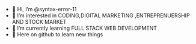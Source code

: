 - 👋 Hi, I’m @syntax-error-11
- 👀 I’m interested in CODING,DIGITAL MARKETING ,ENTREPRENUERSHIP AND STOCK MARKET
- 🌱 I’m currently learning FULL STACK WEB DEVELOPMENT
- 💞️ Here on github to learn new things


<!---
syntax-error-11/syntax-error-11 is a ✨ special ✨ repository because its `README.md` (this file) appears on your GitHub profile.
You can click the Preview link to take a look at your changes.
--->
